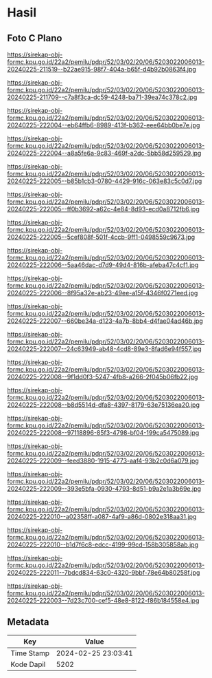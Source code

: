 # Hasil

## Foto C Plano

https://sirekap-obj-formc.kpu.go.id/22a2/pemilu/pdpr/52/03/02/20/06/5203022006013-20240225-211519--b22ae915-98f7-404a-b65f-d4b92b0863f4.jpg

https://sirekap-obj-formc.kpu.go.id/22a2/pemilu/pdpr/52/03/02/20/06/5203022006013-20240225-211709--c7a8f3ca-dc59-4248-ba71-39ea74c378c2.jpg

https://sirekap-obj-formc.kpu.go.id/22a2/pemilu/pdpr/52/03/02/20/06/5203022006013-20240225-222004--eb64ffb6-8989-413f-b362-eee64bb0be7e.jpg

https://sirekap-obj-formc.kpu.go.id/22a2/pemilu/pdpr/52/03/02/20/06/5203022006013-20240225-222004--a8a5fe6a-9c83-469f-a2dc-5bb58d259529.jpg

https://sirekap-obj-formc.kpu.go.id/22a2/pemilu/pdpr/52/03/02/20/06/5203022006013-20240225-222005--b85b1cb3-0780-4429-916c-063e83c5c0d7.jpg

https://sirekap-obj-formc.kpu.go.id/22a2/pemilu/pdpr/52/03/02/20/06/5203022006013-20240225-222005--ff0b3692-a62c-4e84-8d93-ecd0a8712fb6.jpg

https://sirekap-obj-formc.kpu.go.id/22a2/pemilu/pdpr/52/03/02/20/06/5203022006013-20240225-222005--5cef808f-501f-4ccb-9ff1-0498559c9673.jpg

https://sirekap-obj-formc.kpu.go.id/22a2/pemilu/pdpr/52/03/02/20/06/5203022006013-20240225-222006--5aa46dac-d7d9-49d4-816b-afeba47c4cf1.jpg

https://sirekap-obj-formc.kpu.go.id/22a2/pemilu/pdpr/52/03/02/20/06/5203022006013-20240225-222006--8f95a32e-ab23-49ee-a15f-4346f0271eed.jpg

https://sirekap-obj-formc.kpu.go.id/22a2/pemilu/pdpr/52/03/02/20/06/5203022006013-20240225-222007--660be34a-d123-4a7b-8bb4-d4fae04ad46b.jpg

https://sirekap-obj-formc.kpu.go.id/22a2/pemilu/pdpr/52/03/02/20/06/5203022006013-20240225-222007--24c63949-ab48-4cd8-89e3-8fad6e94f557.jpg

https://sirekap-obj-formc.kpu.go.id/22a2/pemilu/pdpr/52/03/02/20/06/5203022006013-20240225-222008--9f1dd0f3-5247-4fb8-a266-2f045b06fb22.jpg

https://sirekap-obj-formc.kpu.go.id/22a2/pemilu/pdpr/52/03/02/20/06/5203022006013-20240225-222008--b8d5514d-dfa8-4397-8179-63e75136ea20.jpg

https://sirekap-obj-formc.kpu.go.id/22a2/pemilu/pdpr/52/03/02/20/06/5203022006013-20240225-222008--97118896-85f3-4798-bf04-199ca5475089.jpg

https://sirekap-obj-formc.kpu.go.id/22a2/pemilu/pdpr/52/03/02/20/06/5203022006013-20240225-222009--feed3880-1915-4773-aaf4-93b2c0d6a079.jpg

https://sirekap-obj-formc.kpu.go.id/22a2/pemilu/pdpr/52/03/02/20/06/5203022006013-20240225-222009--393e5bfa-0930-4793-8d51-b9a2e1a3b69e.jpg

https://sirekap-obj-formc.kpu.go.id/22a2/pemilu/pdpr/52/03/02/20/06/5203022006013-20240225-222010--a02358ff-a087-4af9-a86d-0802e318aa31.jpg

https://sirekap-obj-formc.kpu.go.id/22a2/pemilu/pdpr/52/03/02/20/06/5203022006013-20240225-222010--b1d7f6c8-edcc-4199-99cd-158b305858ab.jpg

https://sirekap-obj-formc.kpu.go.id/22a2/pemilu/pdpr/52/03/02/20/06/5203022006013-20240225-222011--7bdcd834-63c0-4320-9bbf-78e64b80258f.jpg

https://sirekap-obj-formc.kpu.go.id/22a2/pemilu/pdpr/52/03/02/20/06/5203022006013-20240225-222003--7d23c700-cef5-48e8-8122-f86b184558e4.jpg


## Metadata

| Key        | Value               |
| ---------- | ------------------- |
| Time Stamp | 2024-02-25 23:03:41 |
| Kode Dapil | 5202                |



